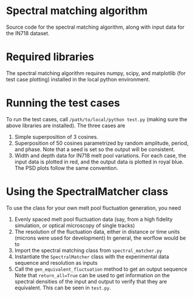# Spectral matching algorithm
 Source code for the spectral matching algorithm, along with input data for the IN718 dataset.

# Required libraries
 The spectral matching algorithm requires numpy, scipy, and matplotlib (for test case plotting) installed in the local python environment.

# Running the test cases
 To run the test cases, call `/path/to/local/python test.py` (making sure the above libraries are installed). The three cases are
 1. Simple superposition of 3 cosines.
 2. Superposition of 50 cosines parametrized by random amplitude, period, and phase. Note that a seed is set so the output will be consistent.
 3. Width and depth data for IN718 melt pool variations.
 For each case, the input data is plotted in red, and the output data is plotted in royal blue. The PSD plots follow the same convention.

# Using the SpectralMatcher class
 To use the class for your own melt pool fluctuation generation, you need 
 1. Evenly spaced melt pool fluctuation data (say, from a high fidelity simulation, or optical microscopy of single tracks)
 2. The resolution of the fluctuation data, either in distance or time units (microns were used for development)
 In general, the worflow would be to
1. Import the spectral matching class from `spectral_matcher.py`
2. Instantiate the `SpectralMatcher` class with the experimental data sequence and resolution as inputs
3. Call the `gen_equivalent_fluctuation` method to get an output sequence
   Note that `return_all=True` can be used to get information on the spectral densities of the input and output to verify that they are equivalent. This can be seen in `test.py`.
